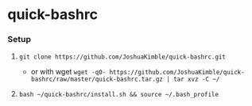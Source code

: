 # quick-bashrc

### Setup

1. `git clone https://github.com/JoshuaKimble/quick-bashrc.git`

    * or with wget `wget -qO- https://github.com/JoshuaKimble/quick-bashrc/raw/master/quick-bashrc.tar.gz | tar xvz -C ~/`

2. `bash ~/quick-bashrc/install.sh && source ~/.bash_profile`

